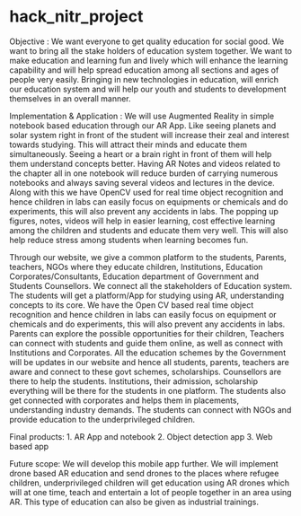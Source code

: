 # hack_nitr_project


Objective : We want everyone to get quality education for social good. We want to bring all the stake holders of education system together. We want to make  education and learning fun and lively which will enhance the learning capability and will help spread education among all sections and ages of people very easily. Bringing in new technologies in education, will enrich our education system and will help our youth and students to development themselves in an overall manner. 

Implementation & Application : We will use Augmented Reality in simple notebook based education through our AR App. Like seeing planets and solar system right in front of the student will increase their zeal and interest towards studying. This will attract their minds and educate them simultaneously. Seeing a heart or a brain right in front of them will help them understand concepts better. Having AR Notes and videos related to the chapter all in one notebook will reduce burden of carrying numerous notebooks and always saving several videos and lectures in the device. Along with this we have OpenCV used for real time object recognition and hence children in labs can easily focus on equipments or chemicals and do experiments, this will also prevent any accidents in labs. 
The popping up figures, notes, videos will help in easier learning, cost effective learning among  the children and students and educate them very well. This will also help reduce stress among students when learning becomes fun.

Through our website, we give a common platform to the students, Parents, teachers, NGOs where they educate children, Institutions, Education Corporates/Consultants, Education department of Government and Students Counsellors.  We connect all the stakeholders of Education system. The students will get a platform/App for studying using AR, understanding concepts to its core. We have the Open CV based real time object recognition and hence children in labs can easily focus on equipment or chemicals and do experiments, this will also prevent any accidents in labs.   Parents can explore the possible opportunities for their children, Teachers can connect with students and guide them online, as well as connect with Institutions and Corporates. All the education schemes by the Government will be updates in our website and hence all students, parents, teachers are aware and connect to these govt schemes, scholarships.  Counsellors are there to help the students. Institutions, their admission, scholarship everything will be there for the students in one platform. The students also get connected with corporates and helps them in placements, understanding industry demands. The students can connect with NGOs and provide education to the underprivileged children. 

Final products: 1. AR App and notebook 2. Object detection app 3. Web based app

Future scope: We will develop this mobile app further. We will implement drone based AR education and send drones to the places where refugee children, underprivileged children will get education using AR drones which will at one time, teach and entertain a lot of people together in an area using AR. This type of education can also be given as industrial trainings.
